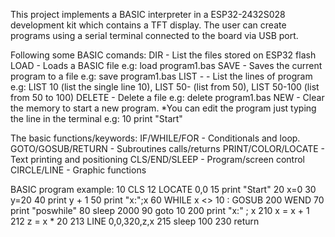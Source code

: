 This project implements a BASIC interpreter in a ESP32-2432S028 development kit which contains a TFT display.
The user can create programs using a serial terminal connected to the board via USB port.

Following some BASIC comands:
DIR - List the files stored on ESP32 flash
LOAD <file> - Loads a BASIC file e.g: load program1.bas
SAVE <file> - Saves the current program to a file e.g: save program1.bas
LIST <begin>-<end> - List the lines of program e.g: LIST 10 (list the single line 10), LIST 50- (list from 50), LIST 50-100 (list from 50 to 100)
DELETE <file> - Delete a file e.g: delete program1.bas
NEW - Clear the memory to start a new program.
*You can edit the program just typing the line in the terminal e.g: 10 print "Start"

The basic functions/keywords: 
IF/WHILE/FOR - Conditionals and loop.
GOTO/GOSUB/RETURN - Subroutines calls/returns
PRINT/COLOR/LOCATE - Text printing and positioning
CLS/END/SLEEP - Program/screen control
CIRCLE/LINE - Graphic functions

BASIC program example:
10 CLS
12 LOCATE 0,0 
15 print "Start"
20 x=0
30 y=20
40 print y + 1
50 print "x:";x 
60 WHILE x <> 10 : GOSUB 200 WEND
70 print "poswhile" 
80 sleep 2000
90 goto 10
200 print "x:" ; x 
210 x = x + 1 
212 z = x * 20
213 LINE 0,0,320,z,x
215 sleep 100 
230 return





